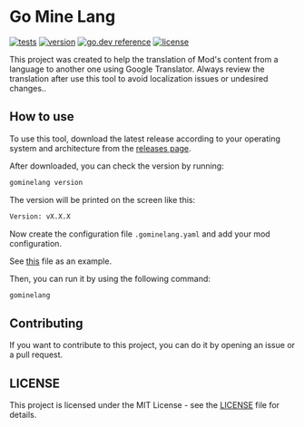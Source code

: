 # Go Mine Lang

[![tests](https://github.com/jfelipearaujo/gominelang/actions/workflows/tests.yml/badge.svg)](https://github.com/jfelipearaujo/gominelang/actions/workflows/tests.yml)
[![version](https://img.shields.io/github/v/release/jfelipearaujo/gominelang.svg)](https://github.com/jfelipearaujo/gominelang/releases/latest)
[![go.dev reference](https://img.shields.io/badge/go.dev-reference-007d9c?logo=go&logoColor=white)](https://pkg.go.dev/github.com/jfelipearaujo/gominelang#section-readme)
[![license](https://img.shields.io/badge/license-MIT-blue.svg)](https://github.com/jfelipearaujo/gominelang/blob/main/LICENSE)

This project was created to help the translation of Mod's content from a language to another one using Google Translator. Always review the translation after use this tool to avoid localization issues or undesired changes..

## How to use

To use this tool, download the latest release according to your operating system and architecture from the [releases page](https://github.com/jfelipearaujo/gominelang/releases/latest).

After downloaded, you can check the version by running:

```bash
gominelang version
```

The version will be printed on the screen like this:

```bash
Version: vX.X.X
```

Now create the configuration file `.gominelang.yaml` and add your mod configuration.

See [this](./.gominelang.yaml) file as an example.

Then, you can run it by using the following command:

```bash
gominelang
```

## Contributing

If you want to contribute to this project, you can do it by opening an issue or a pull request.

## LICENSE

This project is licensed under the MIT License - see the [LICENSE](LICENSE) file for details.
